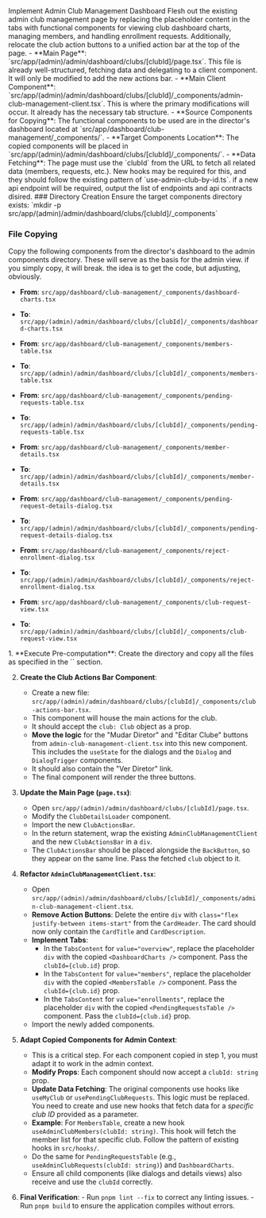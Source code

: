 <task>
Implement Admin Club Management Dashboard
</task>

<objective>
Flesh out the existing admin club management page by replacing the placeholder content in the tabs with functional components for viewing club dashboard charts, managing members, and handling enrollment requests. Additionally, relocate the club action buttons to a unified action bar at the top of the page.
</objective>

<context>
- **Main Page**: `src/app/(admin)/admin/dashboard/clubs/[clubId]/page.tsx`. This file is already well-structured, fetching data and delegating to a client component. It will only be modified to add the new actions bar.
- **Main Client Component**: `src/app/(admin)/admin/dashboard/clubs/[clubId]/_components/admin-club-management-client.tsx`. This is where the primary modifications will occur. It already has the necessary tab structure.
- **Source Components for Copying**: The functional components to be used are in the director's dashboard located at `src/app/dashboard/club-management/_components/`.
- **Target Components Location**: The copied components will be placed in `src/app/(admin)/admin/dashboard/clubs/[clubId]/_components/`.
- **Data Fetching**: The page must use the `clubId` from the URL to fetch all related data (members, requests, etc.). New hooks may be required for this, and they should follow the existing pattern of `use-admin-club-by-id.ts`. if a new api endpoint will be required, output the list of endpoints and api contracts disired.
</context>

<pre-computation>
### Directory Creation
Ensure the target components directory exists:
`mkdir -p src/app/(admin)/admin/dashboard/clubs/[clubId]/_components`

### File Copying

Copy the following components from the director's dashboard to the admin components directory. These will serve as the basis for the admin view. if you simply copy, it will break. the idea is to get the code, but adjusting, obviously.

- **From**: `src/app/dashboard/club-management/_components/dashboard-charts.tsx`
- **To**: `src/app/(admin)/admin/dashboard/clubs/[clubId]/_components/dashboard-charts.tsx`

- **From**: `src/app/dashboard/club-management/_components/members-table.tsx`
- **To**: `src/app/(admin)/admin/dashboard/clubs/[clubId]/_components/members-table.tsx`

- **From**: `src/app/dashboard/club-management/_components/pending-requests-table.tsx`
- **To**: `src/app/(admin)/admin/dashboard/clubs/[clubId]/_components/pending-requests-table.tsx`

- **From**: `src/app/dashboard/club-management/_components/member-details.tsx`
- **To**: `src/app/(admin)/admin/dashboard/clubs/[clubId]/_components/member-details.tsx`

- **From**: `src/app/dashboard/club-management/_components/pending-request-details-dialog.tsx`
- **To**: `src/app/(admin)/admin/dashboard/clubs/[clubId]/_components/pending-request-details-dialog.tsx`

- **From**: `src/app/dashboard/club-management/_components/reject-enrollment-dialog.tsx`
- **To**: `src/app/(admin)/admin/dashboard/clubs/[clubId]/_components/reject-enrollment-dialog.tsx`

- **From**: `src/app/dashboard/club-management/_components/club-request-view.tsx`
- **To**: `src/app/(admin)/admin/dashboard/clubs/[clubId]/_components/club-request-view.tsx`
  </pre-computation>

<step-by-step>
1.  **Execute Pre-computation**: Create the directory and copy all the files as specified in the `<pre-computation>` section.

2.  **Create the Club Actions Bar Component**:
    - Create a new file: `src/app/(admin)/admin/dashboard/clubs/[clubId]/_components/club-actions-bar.tsx`.
    - This component will house the main actions for the club.
    - It should accept the `club: Club` object as a prop.
    - **Move the logic** for the "Mudar Diretor" and "Editar Clube" buttons from `admin-club-management-client.tsx` into this new component. This includes the `useState` for the dialogs and the `Dialog` and `DialogTrigger` components.
    - It should also contain the "Ver Diretor" link.
    - The final component will render the three buttons.

3.  **Update the Main Page (`page.tsx`)**:
    - Open `src/app/(admin)/admin/dashboard/clubs/[clubId]/page.tsx`.
    - Modify the `ClubDetailsLoader` component.
    - Import the new `ClubActionsBar`.
    - In the return statement, wrap the existing `AdminClubManagementClient` and the new `ClubActionsBar` in a `div`.
    - The `ClubActionsBar` should be placed alongside the `BackButton`, so they appear on the same line. Pass the fetched `club` object to it.

4.  **Refactor `AdminClubManagementClient.tsx`**:
    - Open `src/app/(admin)/admin/dashboard/clubs/[clubId]/_components/admin-club-management-client.tsx`.
    - **Remove Action Buttons**: Delete the entire `div` with `class="flex justify-between items-start"` from the `CardHeader`. The card should now only contain the `CardTitle` and `CardDescription`.
    - **Implement Tabs**:
      - In the `TabsContent` for `value="overview"`, replace the placeholder `div` with the copied `<DashboardCharts />` component. Pass the `clubId={club.id}` prop.
      - In the `TabsContent` for `value="members"`, replace the placeholder `div` with the copied `<MembersTable />` component. Pass the `clubId={club.id}` prop.
      - In the `TabsContent` for `value="enrollments"`, replace the placeholder `div` with the copied `<PendingRequestsTable />` component. Pass the `clubId={club.id}` prop.
    - Import the newly added components.

5.  **Adapt Copied Components for Admin Context**:
    - This is a critical step. For each component copied in step 1, you must adapt it to work in the admin context.
    - **Modify Props**: Each component should now accept a `clubId: string` prop.
    - **Update Data Fetching**: The original components use hooks like `useMyClub` or `usePendingClubRequests`. This logic must be replaced. You need to create and use new hooks that fetch data for a _specific club ID_ provided as a parameter.
    - **Example**: For `MembersTable`, create a new hook `useAdminClubMembers(clubId: string)`. This hook will fetch the member list for that specific club. Follow the pattern of existing hooks in `src/hooks/`.
    - Do the same for `PendingRequestsTable` (e.g., `useAdminClubRequests(clubId: string)`) and `DashboardCharts`.
    - Ensure all child components (like dialogs and details views) also receive and use the `clubId` correctly.

6.  **Final Verification**: - Run `pnpm lint --fix` to correct any linting issues. - Run `pnpm build` to ensure the application compiles without errors.
    </step-by-step>
